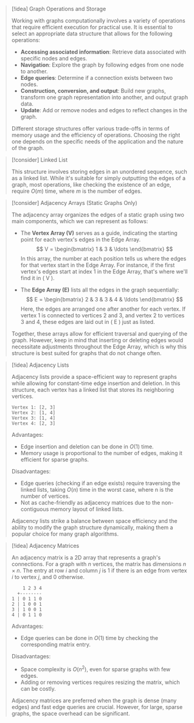 
> [!idea] Graph Operations and Storage
>
> Working with graphs computationally involves a variety of operations that require efficient execution for practical use. It is essential to select an appropriate data structure that allows for the following operations:
>
> - **Accessing associated information**: Retrieve data associated with specific nodes and edges.
> - **Navigation**: Explore the graph by following edges from one node to another.
> - **Edge queries**: Determine if a connection exists between two nodes.
> - **Construction, conversion, and output**: Build new graphs, transform one graph representation into another, and output graph data.
> - **Update**: Add or remove nodes and edges to reflect changes in the graph.
>
> Different storage structures offer various trade-offs in terms of memory usage and the efficiency of operations. Choosing the right one depends on the specific needs of the application and the nature of the graph.

> [!consider] Linked List
 >
 > This structure involves storing edges in an unordered sequence, such as a linked list. While it's suitable for simply outputting the edges of a graph, most operations, like checking the existence of an edge, require $O(m)$ time, where $m$ is the number of edges.


> [!consider]  Adjacency Arrays (Static Graphs Only)
>
> The adjacency array organizes the edges of a static graph using two main components, which we can represent as follows:
>
> - The **Vertex Array (V)** serves as a guide, indicating the starting point for each vertex's edges in the Edge Array. 
> $$
> V = \begin{bmatrix}
> 1 & 3 & \ldots
> \end{bmatrix}
> $$
> In this array, the number at each position tells us where the edges for that vertex start in the Edge Array. For instance, if the first vertex's edges start at index 1 in the Edge Array, that's where we'll find it in \( V \).
> 
>
> - The **Edge Array (E)** lists all the edges in the graph sequentially:
> $$
> E = \begin{bmatrix}
> 2 & 3 & 3 & 4 & \ldots
> \end{bmatrix}
> $$
> Here, the edges are arranged one after another for each vertex. If vertex 1 is connected to vertices 2 and 3, and vertex 2 to vertices 3 and 4, these edges are laid out in \( E \) just as listed.
>
> Together, these arrays allow for efficient traversal and querying of the graph. However, keep in mind that inserting or deleting edges would necessitate adjustments throughout the Edge Array, which is why this structure is best suited for graphs that do not change often.
 

> [!idea] Adjacency Lists
> 
> Adjacency lists provide a space-efficient way to represent graphs while allowing for constant-time edge insertion and deletion. In this structure, each vertex has a linked list that stores its neighboring vertices.
>
> ```
> Vertex 1: [2, 3]
> Vertex 2: [1, 4]
> Vertex 3: [1, 4]
> Vertex 4: [2, 3]
> ```
>
> Advantages:
> - Edge insertion and deletion can be done in $O(1)$ time.
> - Memory usage is proportional to the number of edges, making it efficient for sparse graphs.
>
> Disadvantages:
> - Edge queries (checking if an edge exists) require traversing the linked lists, taking $O(n)$ time in the worst case, where n is the number of vertices.
> - Not as cache-friendly as adjacency matrices due to the non-contiguous memory layout of linked lists.
>
> Adjacency lists strike a balance between space efficiency and the ability to modify the graph structure dynamically, making them a popular choice for many graph algorithms.

> [!idea] Adjacency Matrices
>
> An adjacency matrix is a 2D array that represents a graph's connections. For a graph with $n$ vertices, the matrix has dimensions $n \times n$. The entry at row $i$ and column $j$ is 1 if there is an edge from vertex $i$ to vertex $j$, and 0 otherwise.
>
> ```
>     1 2 3 4
>   +--------
> 1 | 0 1 1 0
> 2 | 1 0 0 1
> 3 | 1 0 0 1
> 4 | 0 1 1 0
> ```
>
> Advantages:
> - Edge queries can be done in $O(1)$ time by checking the corresponding matrix entry.
>
> Disadvantages:
> - Space complexity is $O(n^2)$, even for sparse graphs with few edges.
> - Adding or removing vertices requires resizing the matrix, which can be costly.
>
> Adjacency matrices are preferred when the graph is dense (many edges) and fast edge queries are crucial. However, for large, sparse graphs, the space overhead can be significant.
